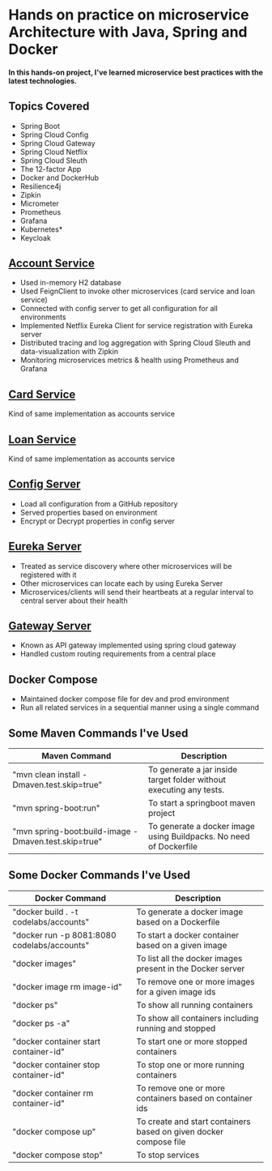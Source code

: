 # Hands on practice on microservice Architecture with Java, Spring and Docker
#### In this hands-on project, I've learned microservice best practices with the latest technologies.


## Topics Covered
* Spring Boot
* Spring Cloud Config
* Spring Cloud Gateway
* Spring Cloud Netflix
* Spring Cloud Sleuth
* The 12-factor App
* Docker and DockerHub
* Resilience4j
* Zipkin 
* Micrometer
* Prometheus
* Grafana
* Kubernetes*
* Keycloak 

## [Account Service](https://github.com/muhib349/account-service.git)
* Used in-memory H2 database
* Used FeignClient to invoke other microservices (card service and loan service)
* Connected with config server to get all configuration for all environments
* Implemented Netflix Eureka Client for service registration with Eureka server
* Distributed tracing and log aggregation with Spring Cloud Sleuth and data-visualization with Zipkin
* Monitoring microservices metrics & health using Prometheus and Grafana

## [Card Service](https://github.com/muhib349/card-service.git)
Kind of same implementation as accounts service 
## [Loan Service](https://github.com/muhib349/loan-service.git)
Kind of same implementation as accounts service

## [Config Server](https://github.com/muhib349/bank-config-server.git)
* Load all configuration from a GitHub repository
* Served properties based on environment
* Encrypt or Decrypt properties in config server

## [Eureka Server](https://github.com/muhib349/eureka-server.git)
* Treated as service discovery where other microservices will be registered with it
* Other microservices can locate each by using Eureka Server
* Microservices/clients will send their heartbeats at a regular interval to central server about their health

## [Gateway Server](https://github.com/muhib349/gateway-server.git)
* Known as API gateway implemented using spring cloud gateway
* Handled custom routing requirements from a central place

## Docker Compose
* Maintained docker compose file for dev and prod environment
* Run all related services in a sequential manner using a single command
## Some Maven Commands I've Used

| Maven Command                                        | Description                                                         |
|------------------------------------------------------|---------------------------------------------------------------------|
| "mvn clean install -Dmaven.test.skip=true"           | To generate a jar inside target folder without executing any tests. |
| "mvn spring-boot:run"                                | To start a springboot maven project                                 |
| "mvn spring-boot:build-image -Dmaven.test.skip=true" | To generate a docker image using Buildpacks. No need of Dockerfile  |


## Some Docker Commands I've Used

| Docker Command                               | Description                                                       |
|----------------------------------------------|-------------------------------------------------------------------|
| "docker build . -t codelabs/accounts"        | To generate a docker image based on a Dockerfile                  |
| "docker run  -p 8081:8080 codelabs/accounts" | To start a docker container based on a given image                |
| "docker images"                              | To list all the docker images present in the Docker server        |
| "docker image rm image-id"                   | To remove one or more images for a given image ids                |
| "docker ps"                                  | To show all running containers                                    |
| "docker ps -a"                               | To show all containers including running and stopped              |
| "docker container start container-id"        | To start one or more stopped containers                           |
| "docker container stop container-id"         | To stop one or more running containers                            |
| "docker container rm container-id"           | To remove one or more containers based on container ids           |
| "docker compose up"                          | To create and start containers based on given docker compose file |
| "docker compose stop"                        | To stop services                                                  |